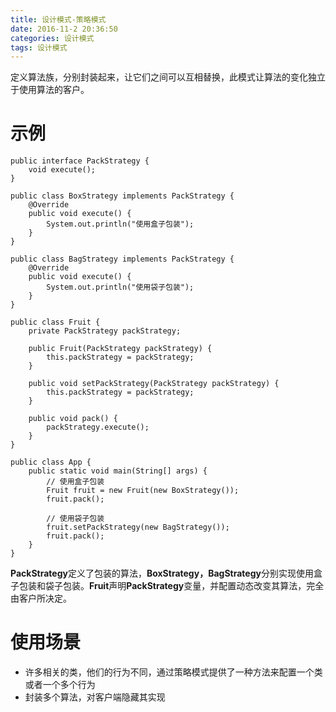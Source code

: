 ```yaml
---
title: 设计模式-策略模式
date: 2016-11-2 20:36:50
categories: 设计模式
tags: 设计模式
---
```

定义算法族，分别封装起来，让它们之间可以互相替换，此模式让算法的变化独立于使用算法的客户。
<!-- more -->
# 示例

	public interface PackStrategy {
    	void execute();
	}

	public class BoxStrategy implements PackStrategy {
        @Override
        public void execute() {
            System.out.println("使用盒子包装");
        }
    }

    public class BagStrategy implements PackStrategy {
        @Override
        public void execute() {
            System.out.println("使用袋子包装");
        }
    }

    public class Fruit {
        private PackStrategy packStrategy;

        public Fruit(PackStrategy packStrategy) {
            this.packStrategy = packStrategy;
        }

        public void setPackStrategy(PackStrategy packStrategy) {
            this.packStrategy = packStrategy;
        }

        public void pack() {
            packStrategy.execute();
        }
    }

	public class App {
        public static void main(String[] args) {
            // 使用盒子包装
            Fruit fruit = new Fruit(new BoxStrategy());
            fruit.pack();

            // 使用袋子包装
            fruit.setPackStrategy(new BagStrategy());
            fruit.pack();
        }
    }
**PackStrategy**定义了包装的算法，**BoxStrategy，BagStrategy**分别实现使用盒子包装和袋子包装。**Fruit**声明**PackStrategy**变量，并配置动态改变其算法，完全由客户所决定。


# 使用场景
* 许多相关的类，他们的行为不同，通过策略模式提供了一种方法来配置一个类或者一个多个行为
* 封装多个算法，对客户端隐藏其实现